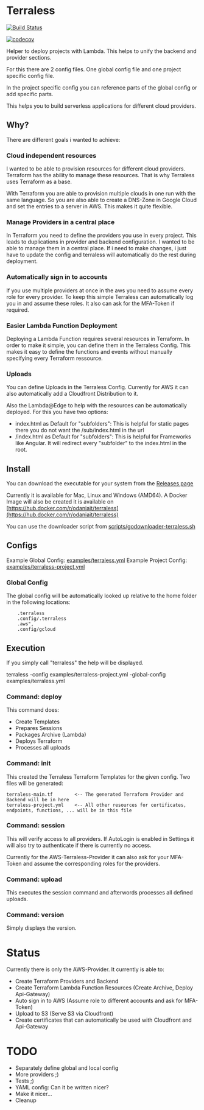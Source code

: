 # Terraless

[![Build Status](https://travis-ci.org/Odania-IT/terraless.svg?branch=master)](https://travis-ci.org/Odania-IT/terraless)

[![codecov](https://codecov.io/gh/Odania-IT/terraless/branch/master/graph/badge.svg)](https://codecov.io/gh/Odania-IT/terraless)

Helper to deploy projects with Lambda. This helps to unify the backend and provider sections.

For this there are 2 config files. One global config file and one project specific config file.

In the project specific config you can reference parts of the global config or add specific parts.

This helps you to build serverless applications for different cloud providers.

## Why?

There are different goals i wanted to achieve:

### Cloud independent resources

I wanted to be able to provision resources for different cloud providers. Terraform has the ability to manage these
resources. That is why Terraless uses Terraform as a base.

With Terraform you are able to provision multiple clouds in one run with the same language. So you are also able to
create a DNS-Zone in Google Cloud and set the entries to a server in AWS. This makes it quite flexible.

### Manage Providers in a central place

In Terraform you need to define the providers you use in every project. This leads to duplications in provider and
backend configuration. I wanted to be able to manage them in a central place. If i need to make changes, i just have to
update the config and terraless will automatically do the rest during deployment.

### Automatically sign in to accounts

If you use multiple providers at once in the aws you need to assume every role for every provider. To keep this simple
Terraless can automatically log you in and assume these roles. It also can ask for the MFA-Token if required.

### Easier Lambda Function Deployment

Deploying a Lambda Function requires several resources in Terraform. In order to make it simple, you can define them
in the Terraless Config. This makes it easy to define the functions and events without manually specifying every Terraform
ressource.

### Uploads

You can define Uploads in the Terraless Config. Currently for AWS it can also automatically add a Cloudfront Distribution
to it.

Also the Lambda@Edge to help with the resources can be automatically deployed. For this you have two options:

* index.html as Default for "subfolders": This is helpful for static pages there you do not want the /sub/index.html in the url
* /index.html as Default for "subfolders": This is helpful for Frameworks like Angular. It will redirect every "subfolder" to the index.html in the root.

## Install

You can download the executable for your system from the [Releases page](https://github.com/Odania-IT/terraless/releases)

Currently it is available for Mac, Linux and Windows (AMD64). A Docker Image will also be created it is available on 
[https://hub.docker.com/r/odaniait/terraless](https://hub.docker.com/r/odaniait/terraless)

You can use the downloader script from [scripts/godownloader-terraless.sh](scripts/godownloader-terraless.sh)

## Configs

Example Global Config: [examples/terraless.yml](examples/terraless.yml)
Example Project Config: [examples/terraless-project.yml](examples/terraless-project.yml)

### Global Config

The global config will be automatically looked up relative to the home folder in the following locations:

		.terraless
		.config/.terraless
		.aws",
		.config/gcloud

## Execution

If you simply call "terraless" the help will be displayed.

terraless -config examples/terraless-project.yml -global-config examples/terraless.yml

### Command: deploy

This command does:

* Create Templates
* Prepares Sessions
* Packages Archive (Lambda)
* Deploys Terraform
* Processes all uploads

### Command: init

This created the Terraless Terraform Templates for the given config. Two files will be generated:

    terraless-main.tf        <-- The generated Terraform Provider and Backend will be in here
    terraless-project.yml    <-- All other resources for certificates, endpoints, functions, ... will be in this file

### Command: session

This will verify access to all providers. If AutoLogin is enabled in Settings it will also try to authenticate if there
is currently no access.

Currently for the AWS-Terraless-Provider it can also ask for your MFA-Token and assume the corresponding roles for the
providers.

### Command: upload

This executes the session command and afterwords processes all defined uploads.

### Command: version

Simply displays the version.

# Status

Currently there is only the AWS-Provider. It currently is able to:

* Create Terraform Providers and Backend
* Create Terraform Lambda Function Resources (Create Archive, Deploy Api-Gateway)
* Auto sign in to AWS (Assume role to different accounts and ask for MFA-Token)
* Upload to S3 (Serve S3 via Cloudfront)
* Create certificates that can automatically be used with Cloudfront and Api-Gateway

# TODO

* Separately define global and local config
* More providers ;)
* Tests ;)
* YAML config: Can it be written nicer?
* Make it nicer...
* Cleanup
